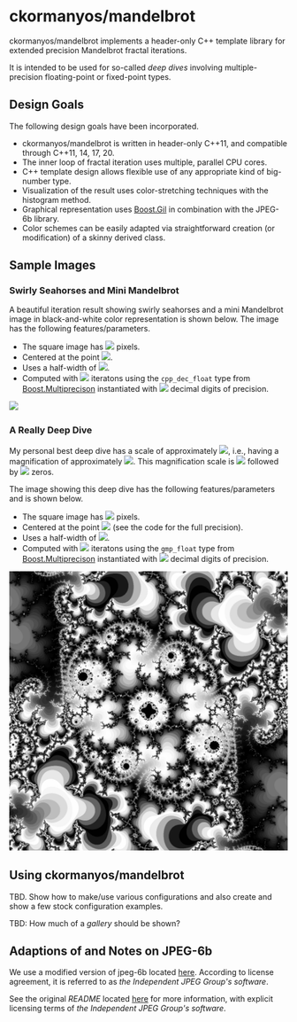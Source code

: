 ﻿ckormanyos/mandelbrot
==================

ckormanyos/mandelbrot implements a header-only C++ template library for
extended precision Mandelbrot fractal iterations.

It is intended to be used for so-called _deep_ _dives_ involving multiple-precision
floating-point or fixed-point types.

## Design Goals

The following design goals have been incorporated.
  - ckormanyos/mandelbrot is written in header-only C++11, and compatible through C++11, 14, 17, 20.
  - The inner loop of fractal iteration uses multiple, parallel CPU cores.
  - C++ template design allows flexible use of any appropriate kind of big-number type.
  - Visualization of the result uses color-stretching techniques with the histogram method.
  - Graphical representation uses [Boost.Gil](https://www.boost.org/doc/libs/1_78_0/libs/gil/doc/html/index.html) in combination with the JPEG-6b library.
  - Color schemes can be easily adapted via straightforward creation (or modification) of a skinny derived class.

## Sample Images

### Swirly Seahorses and Mini Mandelbrot

A beautiful iteration result showing swirly seahorses and a mini Mandelbrot image
in black-and-white color representation is shown below. The image
has the following features/parameters.

  - The square image has <img src="https://render.githubusercontent.com/render/math?math=2048\,\times\,2048"> pixels.
  - Centered at the point <img src="https://render.githubusercontent.com/render/math?math=(-0.7453983606667815,\,0.1125046349959942)">.
  - Uses a half-width of <img src="https://render.githubusercontent.com/render/math?math=1.76\,\times\,10^{-12}">.
  - Computed with <img src="https://render.githubusercontent.com/render/math?math=2,000"> iteratons using the `cpp_dec_float` type from [Boost.Multiprecison](https://www.boost.org/doc/libs/1_78_0/libs/multiprecision/doc/html/index.html) instantiated with <img src="https://render.githubusercontent.com/render/math?math=37"> decimal digits of precision.

![](./images/mandelbrot_MANDELBROT_05_SEAHORSES.jpg)

### A Really Deep Dive

My personal best deep dive has a scale of approximately
<img src="https://render.githubusercontent.com/render/math?math=10^{-311}">,
i.e., having a magnification of approximately
<img src="https://render.githubusercontent.com/render/math?math=10^{311}">.
This magnification scale is
<img src="https://render.githubusercontent.com/render/math?math=1">
followed by
<img src="https://render.githubusercontent.com/render/math?math=311">
zeros.

The image showing this deep dive has the following features/parameters and is shown below.

  - The square image has <img src="https://render.githubusercontent.com/render/math?math=1536\,\times\,1536"> pixels.
  - Centered at the point <img src="https://render.githubusercontent.com/render/math?math=(0.3602404434376143632361252444495453084826\ldots,\,-0.6413130610648031748603750151793020665794\ldots"> (see the code for the full precision).
  - Uses a half-width of <img src="https://render.githubusercontent.com/render/math?math=4.4\,\times\,10^{-311}">.
  - Computed with <img src="https://render.githubusercontent.com/render/math?math=60,000"> iteratons using the `gmp_float` type from [Boost.Multiprecison](https://www.boost.org/doc/libs/1_78_0/libs/multiprecision/doc/html/index.html) instantiated with <img src="https://render.githubusercontent.com/render/math?math=365"> decimal digits of precision.

![](./images/mandelbrot_MANDELBROT_20_ZOOM_VERY_DEEP_00.jpg)

## Using ckormanyos/mandelbrot

TBD. Show how to make/use various configurations and also create and show
a few stock configuration examples.

TBD: How much of a _gallery_ should be shown?

## Adaptions of and Notes on JPEG-6b

We use a modified version of jpeg-6b located [here](./jpeg-6b-2022).
According to license agreement, it is referred to as
_the_ _Independent_ _JPEG_ _Group's_ _software_.

See the original _README_ located [here](./jpeg-6b-2022)
for more information, with explicit licensing terms
of _the_ _Independent_ _JPEG_ _Group's_ _software_.
